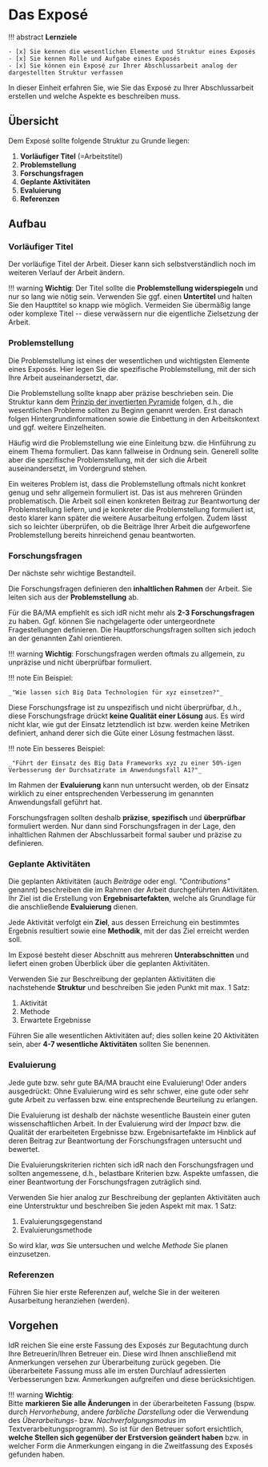 # Das Exposé

<!-- `:::js header('Location: http://meineSeite.php/');` -->

!!! abstract
    **Lernziele**

    - [x] Sie kennen die wesentlichen Elemente und Struktur eines Exposés
    - [x] Sie kennen Rolle und Aufgabe eines Exposés
    - [x] Sie können ein Exposé zur Ihrer Abschlussarbeit analog der dargestellten Struktur verfassen


In dieser Einheit erfahren Sie, wie Sie das Exposé zu Ihrer Abschlussarbeit erstellen und welche Aspekte es beschreiben muss. 

## Übersicht

Dem Exposé sollte folgende Struktur zu Grunde liegen:

1. **Vorläufiger Titel** (=Arbeitstitel)  
2. **Problemstellung**  
3. **Forschungsfragen**
4. **Geplante Aktivitäten**
5. **Evaluierung**
6. **Referenzen**

## Aufbau

### Vorläufiger Titel  
   
Der vorläufige Titel der Arbeit. Dieser kann sich selbstverständlich noch im weiteren Verlauf der Arbeit ändern.  

!!! warning 
    **Wichtig**: Der Titel sollte die **Problemstellung widerspiegeln** und nur so lang wie nötig sein. Verwenden Sie ggf. einen **Untertitel** und halten Sie den Haupttitel so knapp wie möglich. Vermeiden Sie übermäßig lange oder komplexe Titel -- diese verwässern nur die eigentliche Zielsetzung der Arbeit. 


### Problemstellung

Die Problemstellung ist eines der wesentlichen und wichtigsten Elemente eines Exposés. Hier legen Sie die spezifische Problemstellung, mit der sich Ihre Arbeit auseinandersetzt, dar.

Die Problemstellung sollte knapp aber präzise beschrieben sein. Die Struktur kann dem [Prinzip der invertierten Pyramide](https://de.wikipedia.org/wiki/Prinzip_der_umgekehrten_Pyramide) folgen, d.h., die wesentlichen Probleme sollten zu Beginn genannt werden. Erst danach folgen Hintergrundinformationen sowie die Einbettung in den Arbeitskontext und ggf. weitere Einzelheiten.

Häufig wird die Problemstellung wie eine Einleitung bzw. die Hinführung zu einem Thema formuliert. Das kann fallweise in Ordnung sein. Generell sollte aber die spezifische Problemstellung, mit der sich die Arbeit auseinandersetzt, im Vordergrund stehen. 

Ein weiteres Problem ist, dass die Problemstellung oftmals nicht konkret genug und sehr allgemein formuliert ist. Das ist aus mehreren Gründen problematisch. Die Arbeit soll einen konkreten Beitrag zur Beantwortung der Problemstellung liefern, und je konkreter die Problemstellung formuliert ist, desto klarer kann später die weitere Ausarbeitung erfolgen. Zudem lässt sich so leichter überprüfen, ob die Beiträge Ihrer Arbeit die aufgeworfene Problemstellung bereits hinreichend genau beantworten.


### Forschungsfragen

Der nächste sehr wichtige Bestandteil.

Die Forschungsfragen definieren den **inhaltlichen Rahmen** der Arbeit. Sie leiten sich aus der **Problemstellung** ab.

Für die BA/MA empfiehlt es sich idR nicht mehr als **2-3 Forschungsfragen** zu haben. Ggf. können Sie nachgelagerte oder untergeordnete Fragestellungen definieren. Die Hauptforschungsfragen sollten sich jedoch an der genannten Zahl orientieren.

!!! warning
    **Wichtig**: Forschungsfragen werden oftmals zu allgemein, zu unpräzise und nicht überprüfbar formuliert.

!!! note
    Ein Beispiel:  
        
    _"Wie lassen sich Big Data Technologien für xyz einsetzen?"_

Diese Forschungsfrage ist zu unspezifisch und nicht überprüfbar, d.h., diese Forschungsfrage drückt **keine Qualität einer Lösung** aus. Es wird nicht klar, wie gut der Einsatz letztendlich ist bzw. werden keine Metriken definiert, anhand derer sich die Güte einer Lösung festmachen lässt.

!!! note 
    Ein besseres Beispiel: 
        
    _"Führt der Einsatz des Big Data Frameworks xyz zu einer 50%-igen Verbesserung der Durchsatzrate im Anwendungsfall A1?"_

Im Rahmen der **Evaluierung** kann nun untersucht werden, ob der Einsatz wirklich zu einer entsprechenden Verbesserung im genannten Anwendungsfall geführt hat.

Forschungsfragen sollten deshalb **präzise**, **spezifisch** und **überprüfbar** formuliert werden. Nur dann sind Forschungsfragen in der Lage, den inhaltlichen Rahmen der Abschlussarbeit formal sauber und präzise zu definieren.



### Geplante Aktivitäten

Die geplanten Aktivitäten (auch *Beiträge* oder engl. *"Contributions"* genannt) beschreiben die im Rahmen der Arbeit durchgeführten Aktivitäten. Ihr Ziel ist die Erstellung von **Ergebnisartefakten**, welche als Grundlage für die anschließende **Evaluierung** dienen.

Jede Aktivität verfolgt ein **Ziel**, aus dessen Erreichung ein bestimmtes Ergebnis resultiert sowie eine **Methodik**, mit der das Ziel erreicht werden soll. 

Im Exposé besteht dieser Abschnitt aus mehreren **Unterabschnitten** und liefert einen groben Überblick über die geplanten Aktivitäten. 

Verwenden Sie zur Beschreibung der geplanten Aktivitäten die nachstehende **Struktur** und beschreiben Sie jeden Punkt mit max. 1 Satz:
    
1. Aktivität
2. Methode
3. Erwartete Ergebnisse

Führen Sie alle wesentlichen Aktivitäten auf; dies sollen keine 20 Aktivitäten sein, aber **4-7 wesentliche Aktivitäten** sollten Sie benennen.


### Evaluierung

Jede gute bzw. sehr gute BA/MA braucht eine Evaluierung! Oder anders ausgedrückt: Ohne Evaluierung wird es sehr schwer, eine gute oder sehr gute Arbeit zu verfassen bzw. eine entsprechende Beurteilung zu erlangen.

Die Evaluierung ist deshalb der nächste wesentliche Baustein einer guten wissenschaftlichen Arbeit. In der Evaluierung wird der *Impact* bzw. die Qualität der erarbeiteten Ergebnisse bzw. Ergebnisartefakte im Hinblick auf deren Beitrag zur Beantwortung der Forschungsfragen untersucht und bewertet. 

Die Evaluierungskriterien richten sich idR nach den Forschungsfragen und sollten angemessene, d.h., belastbare Kriterien bzw. Aspekte umfassen, die einer Beantwortung der Forschungsfragen zuträglich sind.

Verwenden Sie hier analog zur Beschreibung der geplanten Aktivitäten auch eine Unterstruktur und beschreiben Sie jeden Aspekt mit max. 1 Satz:

1. Evaluierungsgegenstand
2. Evaluierungsmethode

So wird klar, *was* Sie untersuchen und welche *Methode* Sie planen einzusetzen.


### Referenzen

Führen Sie hier erste Referenzen auf, welche Sie in der weiteren Ausarbeitung heranziehen (werden).


## Vorgehen

IdR reichen Sie eine erste Fassung des Exposés zur Begutachtung durch Ihre Betreuerin/Ihren Betreuer ein. Diese wird Ihnen anschließend mit Anmerkungen versehen zur Überarbeitung zurück gegeben. Die überarbeitete Fassung muss alle im ersten Durchlauf adressierten Verbesserungen bzw. Anmerkungen aufgreifen und diese berücksichtigen.

!!! warning
    __Wichtig__:  
    Bitte **markieren Sie alle Änderungen** in der überarbeiteten Fassung (bspw. durch *Hervorhebung*, andere *farbliche Darstellung* oder die Verwendung des *Überarbeitungs-* bzw. *Nachverfolgungsmodus* im Textverarbeitungsprogramm). So ist für den Betreuer sofort ersichtlich, **welche Stellen sich gegenüber der Erstversion geändert haben** bzw. in welcher Form die Anmerkungen eingang in die Zweitfassung des Exposés gefunden haben.


<!-- ## Ergebnisse

Die folgenden Ergebnisse müssen für eine erfolgreiche Durchführung der Praktikumseinheit vorliegen:

!!! abstract
    __Ergebnisse:__

    - [ ] 
    - [ ]  -->






